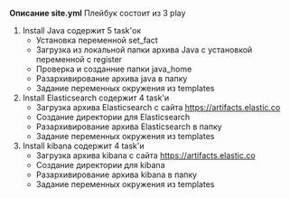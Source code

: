 **Описание site.yml**
Плейбук состоит из 3 play
1. Install Java содержит 5 task'ок
   - Установка переменной set_fact
   - Загрузка из локальной папки архива Java с установкой переменной с register
   - Проверка и созданние папки java_home 
   - Разархивирование архива java в папку  
   - Задание переменных окружения из templates
2. Install Elasticsearch содержит 4 task'и
   - Загрузка архива Elasticsearch c сайта https://artifacts.elastic.co
   - Создание директории для Elasticsearch
   - Разархивирование архива Elasticsearch в папку 
   - Задание переменных окружения из templates
3. Install kibana содержит 4 task'и
   - Загрузка архива kibana c сайта https://artifacts.elastic.co
   - Создание директории для kibana
   - Разархивирование архива kibana в папку 
   - Задание переменных окружения из templates